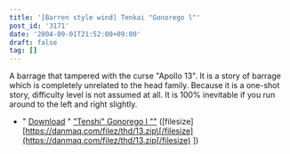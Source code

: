 ```yaml
---
title: '[Barren style wind] Tenkai "Gonorego l"'
post_id: '3171'
date: '2004-09-01T21:52:00+09:00'
draft: false
tag: []
---
```


A barrage that tampered with the curse "Apollo 13". It is a story of barrage which is completely unrelated to the head family. Because it is a one-shot story, difficulty level is not assumed at all. It is 100% inevitable if you run around to the left and right slightly.

*   " [Download](/filez/thd/13.zip) " ["Tenshi" Gonorego l ""](/filez/thd/13.zip) (\[filesize\] [https://danmaq.com/filez/thd/13.zip\[/filesize](https://danmaq.com/filez/thd/13.zip[/filesize) \])